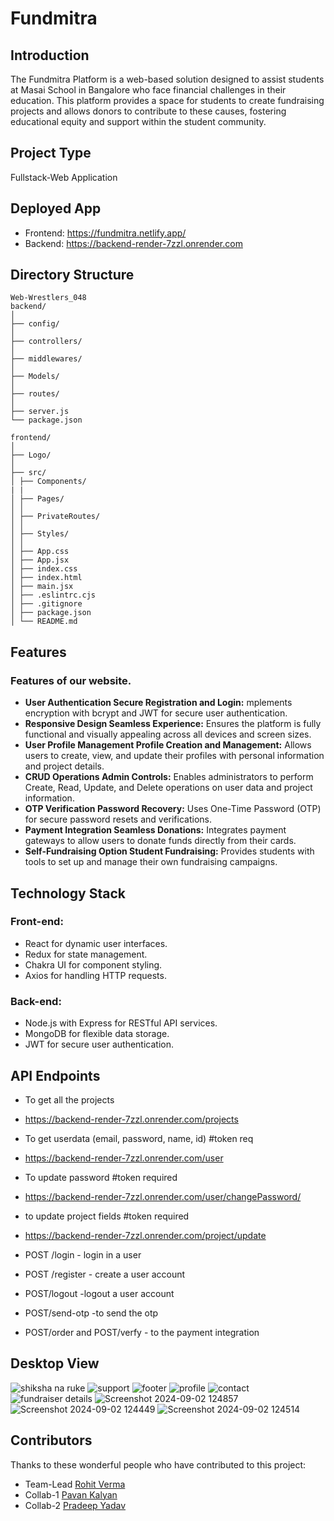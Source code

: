 # Fundmitra


## Introduction
The Fundmitra Platform is a web-based solution designed to assist students at Masai School in Bangalore who face financial challenges in their education. This platform provides a space for students to create fundraising projects and allows donors to contribute to these causes, fostering educational equity and support within the student community.

## Project Type
Fullstack-Web Application

## Deployed App

- Frontend: https://fundmitra.netlify.app/
- Backend: https://backend-render-7zzl.onrender.com

## Directory Structure

```
Web-Wrestlers_048
backend/
│
├── config/
│
├── controllers/
│ 
├── middlewares/
│
├── Models/
│
├── routes/
│
├── server.js
└── package.json

frontend/
│
├── Logo/
│
├── src/
│ ├── Components/
| |
│ ├── Pages/
│ │
│ ├── PrivateRoutes/
│ │
│ ├── Styles/
│ │
│ ├── App.css
│ ├── App.jsx
│ ├── index.css
│ ├── index.html
│ ├── main.jsx
│ ├── .eslintrc.cjs
│ ├── .gitignore
│ ├── package.json
│ └── README.md
```

## Features

### Features of our website.

- **User Authentication Secure Registration and Login:** mplements encryption with bcrypt and JWT for secure user authentication.
- **Responsive Design Seamless Experience:** Ensures the platform is fully functional and visually appealing across all devices and screen sizes.
- **User Profile Management Profile Creation and Management:** Allows users to create, view, and update their profiles with personal information and project details.
- **CRUD Operations Admin Controls:** Enables administrators to perform Create, Read, Update, and Delete operations on user data and project information.
- **OTP Verification Password Recovery:** Uses One-Time Password (OTP) for secure password resets and verifications.
- **Payment Integration Seamless Donations:** Integrates payment gateways to allow users to donate funds directly from their cards.
- **Self-Fundraising Option Student Fundraising:** Provides students with tools to set up and manage their own fundraising campaigns.


## Technology Stack

### Front-end:
- React for dynamic user interfaces.
- Redux for state management.
- Chakra UI for component styling.
- Axios for handling HTTP requests.

### Back-end:
- Node.js with Express for RESTful API services.
- MongoDB for flexible data storage.
- JWT for secure user authentication.

## API Endpoints

- To get all the projects

- https://backend-render-7zzl.onrender.com/projects

- To get userdata (email, password, name, id) #token req

- https://backend-render-7zzl.onrender.com/user

- To update password #token required

- https://backend-render-7zzl.onrender.com/user/changePassword/

- to update project fields #token required

- https://backend-render-7zzl.onrender.com/project/update

- POST /login - login in a user

- POST /register - create a user account

- POST/logout -logout a user account

- POST/send-otp -to send the otp

- POST/order and POST/verfy - to the payment integration


## Desktop View
![shiksha na ruke](https://github.com/user-attachments/assets/19ac5878-73cb-4a73-96a7-94af1614b136)
![support](https://github.com/user-attachments/assets/1ba8257b-eb04-4a93-b583-beed329f4362)
![footer](https://github.com/user-attachments/assets/d2b59eb8-2c8a-4073-a880-d92a5aad1611)
![profile](https://github.com/user-attachments/assets/909bf00a-60bf-4ebd-bf19-43097072f047)
![contact](https://github.com/user-attachments/assets/a1177cd7-0f4f-4745-9def-1272281c7756)
![fundraiser details](https://github.com/user-attachments/assets/d24f6f79-ed88-445e-a3e6-485c049a694e)
![Screenshot 2024-09-02 124857](https://github.com/user-attachments/assets/3c418191-904d-4c76-a767-56f9f55aa8b4)
![Screenshot 2024-09-02 124449](https://github.com/user-attachments/assets/170ba669-62e6-464a-b9fa-8af76d9ef0a3)
![Screenshot 2024-09-02 124514](https://github.com/user-attachments/assets/5fbf6e9d-b081-4e46-a315-dc371a642ffb)

## Contributors

Thanks to these wonderful people who have contributed to this project:

- Team-Lead [Rohit Verma](https://github.com/rohit7979)
- Collab-1 [Pavan Kalyan](https://github.com/PKalyanReddy)
- Collab-2 [Pradeep Yadav](https://github.com/simply-code-it)

